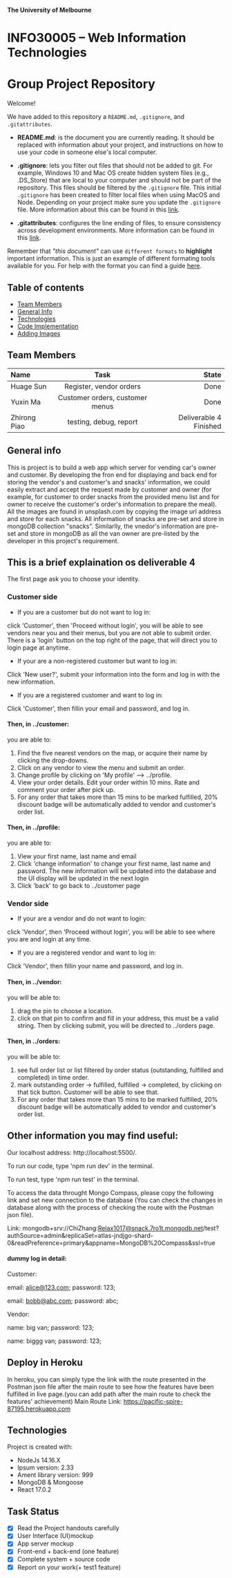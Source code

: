 **The University of Melbourne**

# INFO30005 – Web Information Technologies

# Group Project Repository

Welcome!

We have added to this repository a `README.md`, `.gitignore`, and `.gitattributes`.

- **README.md**: is the document you are currently reading. It should be replaced with information about your project, and instructions on how to use your code in someone else's local computer.

- **.gitignore**: lets you filter out files that should not be added to git. For example, Windows 10 and Mac OS create hidden system files (e.g., .DS_Store) that are local to your computer and should not be part of the repository. This files should be filtered by the `.gitignore` file. This initial `.gitignore` has been created to filter local files when using MacOS and Node. Depending on your project make sure you update the `.gitignore` file. More information about this can be found in this [link](https://www.atlassian.com/git/tutorials/saving-changes/gitignore).

- **.gitattributes**: configures the line ending of files, to ensure consistency across development environments. More information can be found in this [link](https://git-scm.com/docs/gitattributes).

Remember that _"this document"_ can use `different formats` to **highlight** important information. This is just an example of different formating tools available for you. For help with the format you can find a guide [here](https://docs.github.com/en/github/writing-on-github).

## Table of contents

- [Team Members](#team-members)
- [General Info](#general-info)
- [Technologies](#technologies)
- [Code Implementation](#code-implementation)
- [Adding Images](#adding-images)

## Team Members

| Name         |               Task               |                  State |
| :----------- | :------------------------------: | ---------------------: |
| Huage Sun    |        Register, vendor orders   |                   Done |
| Yuxin Ma     |  Customer orders, customer menus |                   Done |
| Zhirong Piao |  testing, debug, report          | Deliverable 4 Finished |

## General info

This is project is to build a web app which server for vending car's owner and customer. By developing the fron end for displaying and back end for storing the vendor's and customer's and snacks' information, we could easily extract and accept the request made by customer and owner (for example, for customer to order snacks from the provided menu list and for owner to receive the customer's order's information to prepare the meal). All the images are found in unsplash.com by copying the image url address and store for each snacks. All information of snacks are pre-set and store in mongoDB collection "snacks". Similarlly, the vnedor's information are pre-set and store in mongoDB as all the van owner are pre-listed by the developer in this project's requirement.

## This is a brief explaination os deliverable 4
The first page ask you to choose your identity.


### Customer side
- If you are a customer but do not want to log in:

click 'Customer', then 'Proceed without login', you will be able to see vendors near you and their menus, but you are not able to submit order. There is a 'login' button on the top right of the page, that will direct you to login page at anytime.


- If your are a non-registered customer but want to log in:

Click 'New user?', submit your information into the form and log in with the new information.


- If you are a registered customer and want to log in:

Click 'Customer', then fillin your email and password, and log in.


#### Then, in ../customer:
you are able to: 
1. Find the five nearest vendors on the map, or acquire their name  by clicking the drop-downs.
2. Click on any vendor to view the menu and submit an order.
3. Change profile by clicking on 'My profile' --> ../profile.
4. View your order details. Edit your order within 10 mins. Rate and comment your order after pick up. 
5. For any order that takes more than 15 mins to be marked fulfilled, 20% discount badge will be automatically added to vendor and customer's order list.


#### Then, in ../profile:
you are able to:
1. View your first name, last name and email
2. Click 'change information' to change your first name, last name and password. 
    The new information will be updated into the database and the UI display will be updated in the next login
3. Click 'back' to go back to ../customer page



### Vendor side
- If your are a vendor and do not want to login:

click 'Vendor', then 'Proceed without login', you will be able to see where you are and login at any time.


- If you are a registered vendor and want to log in:

Click 'Vendor', then fillin your name and password, and log in.


#### Then, in ../vendor:
you will be able to: 
1. drag the pin to choose a location.
2. click on that pin to confirm and fill in your address, this must be a valid string. Then by clicking submit, you will be directed to ../orders page. 


#### Then, in ../orders:
you will be able to:
1. see full order list or list filtered by order status (outstanding, fulfilled and completed) in time order.
2. mark outstanding order -> fulfilled, fulfilled -> completed, by clicking on that tick button. Customer will be able to see that.
3. For any order that takes more than 15 mins to be marked fulfilled, 20% discount badge will be automatically added to vendor and customer's order list.


## Other information you may find useful:
Our localhost address: http://localhost:5500/. 

To run our code, type 'npm run dev' in the terminal.

To run test, type 'npm run test' in the terminal.


To access the data throught Mongo Compass, please copy the following link and set new connection to the database (You can check the changes in database along with the process of checking the route with the Postman json file).

Link: mongodb+srv://ChiZhang:Relax1017@snack.7ro1t.mongodb.net/test?authSource=admin&replicaSet=atlas-jndjgo-shard-0&readPreference=primary&appname=MongoDB%20Compass&ssl=true

#### dummy log in detail:
Customer:

email: alice@123.com;
password: 123;

email: bobb@abc.com;
password: abc;

Vendor:

name: big van;
password: 123;

name: biggg van;
password: 123;


## Deploy in Heroku
In heroku, you can simply type the link with the route presented in the Postman json file after the main route to see how the features have been fulfilled in live page.(you can add path after the main route to check the features' achievement)
Main Route Link: https://pacific-spire-87195.herokuapp.com

## Technologies

Project is created with:

- NodeJs 14.16.X
- Ipsum version: 2.33
- Ament library version: 999
- MongoDB & Mongoose
- React 17.0.2



## Task Status

- [x] Read the Project handouts carefully
- [x] User Interface (UI)mockup
- [x] App server mockup
- [x] Front-end + back-end (one feature)
- [x] Complete system + source code
- [x] Report on your work(+ test1 feature)

